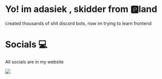 <h1> Yo! im <b> adasiek </b>, skidder from 🅿️land </h1>

<p> created thousands of shit discord bots, now im trying to learn frontend</p>

<h1> Socials 💻 </h1> 

<p> All socials are in my <a href="https://adasiek.xyz" target="_blank" style="text-decoration: none">website</a> </p>

![](https://komarev.com/ghpvc/?username=adasiek193&color=blue)
